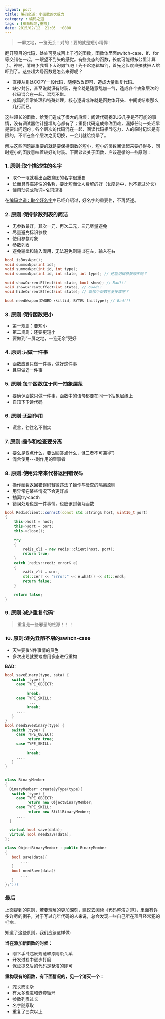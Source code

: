 ```yaml
---
layout: post
title: 编码之道：小函数的大威力
category : 编码之道 
tags : [编码规范,重构]
date: 2015/02/12  21:05  +0800
--- 
```


> 一屏之地，一览无余！对的！要的就是短小精悍！

翻开项目的代码，处处可见成百上千行的函数，函数体里面switch-case、if、for等交错在一起，一眼望不到头的感觉。有些变态的函数，长度可能得按公里计算了。神啊，请赐予我看下去的勇气吧！先不论逻辑如何，首先这长度直接就把人给吓到了。这些超大号函数是怎么来得呢？

<!--more-->

* 直接从别处COPY一段代码，随便改改即可，造成大量重复代码。
* 缺少封装，甚至说就没有封装，完全就是随意乱加一气，造成各个抽象层次的代码混合在一起，混乱不堪。
* 成篇的异常处理和特殊处理，核心逻辑或许就是函数体开头、中间或结束那么几行而已。

这些超长的函数，给我们造成了很大的麻烦：阅读代码找BUG几乎是不可能的事情，没有调试器估计撞墙的心都有了；重复代码造成修改困难，漏掉任何一处迟早是要出问题的；各个层次的代码混在一起，阅读代码相当吃力，人的临时记忆是有限的，不断在各个层次之间切换，一会儿就给绕晕了。

解决这些问题最重要的就是要保持函数的短小，短小的函数阅读起来要好得多，同时短小的函数意味着较好的封装。下面谈谈关于函数，应该遵循的一些原则：


### 1. 原则:取个描述性的名字

* 取个一眼就看出函数意图的名字很重要
* 长而具有描述性的名称，要比短而让人费解的好（长度适中，也不能过分长）
* 使用动词或动词+名词短语

在[编码之道：取个好名字](/posts/zoc-cleancode-2/)中已经介绍过，好名字的重要性，不再赘述。


### 2. 原则:保持参数列表的简洁

* 无参数最好，其次一元，再次二元，三元尽量避免
* 尽量避免标识参数
* 使用参数对象
* 参数列表
* 避免输出和输入混用，无法避免则输出在左，输入在右

``` c++
bool isBossNpc();
void summonNpc(int id);
void summonNpc(int id, int type);
void summonNpc(int id, int state, int type); // 还能记得参数顺序吗？

void showCurrentEffect(int state, bool show); // Bad!!!
void showCurrentEffect(int state); // Good!!
void hideCurrentEffect(int state); // 新加个函数也没多难吧？

bool needWeapon(DWORD skillid, BYTE& failtype); // Bad!!!
```

### 3. 原则:保持函数短小

* 第一规则：要短小
* 第二规则：还要更短小
* 要做到“一屏之地，一览无余”更好

### 4. 原则:只做一件事

* 函数应该只做一件事，做好这件事
* 且只做这一件事

### 5. 原则:每个函数位于同一抽象层级

* 要确保函数只做一件事，函数中的语句都要在同一个抽象层级上
* 自顶下下读代码

### 6. 原则:无副作用

* 谎言，往往名不副实

### 7. 原则:操作和检查要分离

* 要么是做点什么，要么回答点什么，但二者不可兼得")
* 混合使用---副作用的肇事者

### 8. 原则:使用异常来代替返回错误码

* 操作函数返回错误码轻微违法了操作与检查的隔离原则
* 用异常在某些情况下会更好点
* 抽离try-cacth
* 错误处理也是一件事情，也应该封装为函数

``` c++
bool RedisClient::connect(const std::string& host, uint16_t port)
{
	this->host = host;
	this->port = port;
	this->close();
	
	try 
	{
		redis_cli = new redis::client(host, port);
		return true;
	}
	catch (redis::redis_error& e) 
	{
		redis_cli = NULL;
		std::cerr << "error:" << e.what() << std::endl;
		return false;
	}

	return false;
}
```

### 9. 原则:减少重复代码"

> 重复是一些邪恶的根源！！！

### 10. 原则:避免丑陋不堪的switch-case

* 天生要做N件事情的货色
* 多次出现就要考虑用多态进行重构

**BAD:**

``` c++
bool saveBinary(type, data) {
   switch (type) {
     case TYPE_OBJECT:
           ....
          break;
     case TYPE_SKILL:
           ...
          break;
     ....
   }
}
bool needSaveBinary(type) {
   switch (type) {
     case TYPE_OBJECT:
          return true;
     case TYPE_SKILL:
           ...
          break;
     ....
   }
}
```

``` c++

class BinaryMember
{
  BinaryMember* createByType(type){
   switch (type) {
     case TYPE_OBJECT:
          return new ObjectBinaryMember;
     case TYPE_SKILL:
          return new SkillBinaryMember;
     ....
  }

  virtual bool save(data);
  virtual bool needSave(data);
};

class ObjectBinaryMember : public BinaryMember
{
   bool save(data){
       ....
   }
   bool needSave(data){
       ....
   }
};")))

```

### 最后

上面提到的原则，若要理解的更加深刻，建议去阅读《代码整洁之道》，里面有许多详尽的例子，对于写过几年代码的人来说，总会发现一些自己所在项目经常犯的毛病。

知道了这些原则，我们应该这样做:

**当在添加新函数的时候：**

- 刚下手时违反规范和原则没关系
- 开发过程中逐步打磨
- 保证提交后的代码是整洁的即可

**重构现有的函数，有下面情况的，见一个消灭一个：**

- 冗长而复杂
- 有太多缩进和嵌套循环
- 参数列表过长
- 名字随意取
- 重复了三次以上



